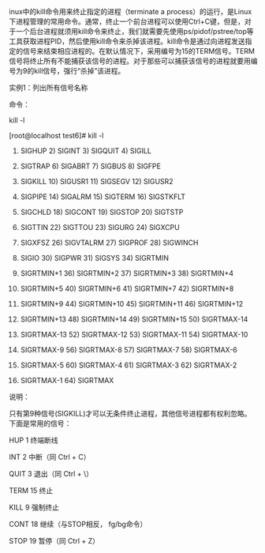 inux中的kill命令用来终止指定的进程（terminate a process）的运行，是Linux下进程管理的常用命令。通常，终止一个前台进程可以使用Ctrl+C键，但是，对于一个后台进程就须用kill命令来终止，我们就需要先使用ps/pidof/pstree/top等工具获取进程PID，然后使用kill命令来杀掉该进程。kill命令是通过向进程发送指定的信号来结束相应进程的。在默认情况下，采用编号为15的TERM信号。TERM信号将终止所有不能捕获该信号的进程。对于那些可以捕获该信号的进程就要用编号为9的kill信号，强行“杀掉”该进程。 



实例1：列出所有信号名称

命令：

kill -l

[root@localhost test6]# kill -l

 1) SIGHUP       2) SIGINT       3) SIGQUIT      4) SIGILL

 5) SIGTRAP      6) SIGABRT      7) SIGBUS       8) SIGFPE

 9) SIGKILL     10) SIGUSR1     11) SIGSEGV     12) SIGUSR2

13) SIGPIPE     14) SIGALRM     15) SIGTERM     16) SIGSTKFLT

17) SIGCHLD     18) SIGCONT     19) SIGSTOP     20) SIGTSTP

21) SIGTTIN     22) SIGTTOU     23) SIGURG      24) SIGXCPU

25) SIGXFSZ     26) SIGVTALRM   27) SIGPROF     28) SIGWINCH

29) SIGIO       30) SIGPWR      31) SIGSYS      34) SIGRTMIN

35) SIGRTMIN+1  36) SIGRTMIN+2  37) SIGRTMIN+3  38) SIGRTMIN+4

39) SIGRTMIN+5  40) SIGRTMIN+6  41) SIGRTMIN+7  42) SIGRTMIN+8

43) SIGRTMIN+9  44) SIGRTMIN+10 45) SIGRTMIN+11 46) SIGRTMIN+12

47) SIGRTMIN+13 48) SIGRTMIN+14 49) SIGRTMIN+15 50) SIGRTMAX-14

51) SIGRTMAX-13 52) SIGRTMAX-12 53) SIGRTMAX-11 54) SIGRTMAX-10

55) SIGRTMAX-9  56) SIGRTMAX-8  57) SIGRTMAX-7  58) SIGRTMAX-6

59) SIGRTMAX-5  60) SIGRTMAX-4  61) SIGRTMAX-3  62) SIGRTMAX-2

63) SIGRTMAX-1  64) SIGRTMAX



说明：

只有第9种信号(SIGKILL)才可以无条件终止进程，其他信号进程都有权利忽略。	下面是常用的信号：

HUP    1    终端断线

INT     2    中断（同 Ctrl + C）

QUIT    3    退出（同 Ctrl + \）

TERM   15    终止

KILL    9    强制终止

CONT   18    继续（与STOP相反， fg/bg命令）

STOP    19    暂停（同 Ctrl + Z）


